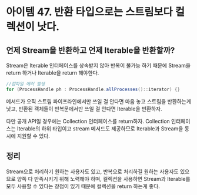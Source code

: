 # 아이템 47. 반환 타입으로는 스트림보다 컬렉션이 낫다.

## 언제 Stream을 반환하고 언제 Iterable을 반환할까?

Stream은 Iterable 인터페이스를 상속받지 않아 반복이 불가능 하기 때문에 Stream을 return 하거나 Iterable을 return 해야한다.

```java
//컴파일 에러 발생
for (ProcessHandle ph : ProcessHandle.allProcesses()::iterator) {}
```

메서드가 오직 스트림 파이프라인에서만 쓰일 걸 안다면 마음 놓고 스트림을 반환하는게 낫고, 반환된 객체들이 반복문에서만 쓰일 걸 안다면 Iterable을 반환하자.

다만 공개 API일 경우에는 Collection 인터페이스를 return하자. Collection 인터페이스는 Iterable의 하위 타입이고 stream 메서드도 제공하므로 Iterable과 Stream을 동시에 지원할 수 있다.

## 정리

Stream으로 처리하기 원하는 사용자도 있고, 반복으로 처리하길 원하는 사용자도 있으므로 양쪽 다 만족시키기 위해 노력해야 하며, 컬렉션을 사용하면 Stream과 Iterable를 모두 사용할 수 있다는 장점이 있기 때문에 컬렉션을 return 하는게 좋다.